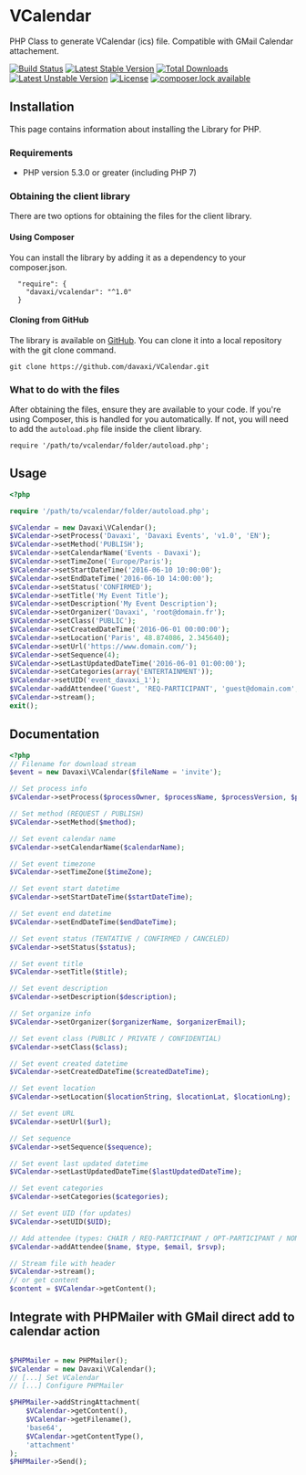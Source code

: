 # VCalendar

PHP Class to generate VCalendar (ics) file. Compatible with GMail Calendar attachement.

[![Build Status](https://travis-ci.org/davaxi/VCalendar.svg)](https://travis-ci.org/davaxi/VCalendar)
[![Latest Stable Version](https://poser.pugx.org/davaxi/vcalendar/version)](https://packagist.org/packages/davaxi/vcalendar)
[![Total Downloads](https://poser.pugx.org/davaxi/vcalendar/downloads)](https://packagist.org/packages/davaxi/vcalendar)
[![Latest Unstable Version](https://poser.pugx.org/davaxi/vcalendar/v/unstable)](//packagist.org/packages/davaxi/vcalendar)
[![License](https://poser.pugx.org/davaxi/vcalendar/license)](https://packagist.org/packages/davaxi/vcalendar)
[![composer.lock available](https://poser.pugx.org/davaxi/vcalendar/composerlock)](https://packagist.org/packages/davaxi/vcalendar)

## Installation

This page contains information about installing the Library for PHP.

### Requirements

- PHP version 5.3.0 or greater (including PHP 7)

### Obtaining the client library

There are two options for obtaining the files for the client library.

#### Using Composer

You can install the library by adding it as a dependency to your composer.json.

```
  "require": {
    "davaxi/vcalendar": "^1.0"
  }
```

#### Cloning from GitHub

The library is available on [GitHub](https://github.com/davaxi/VCalendar). You can clone it into a local repository with the git clone command.

```
git clone https://github.com/davaxi/VCalendar.git
```

### What to do with the files

After obtaining the files, ensure they are available to your code. If you're using Composer, this is handled for you automatically. If not, you will need to add the `autoload.php` file inside the client library.

```
require '/path/to/vcalendar/folder/autoload.php';
```

## Usage

```php
<?php

require '/path/to/vcalendar/folder/autoload.php';

$VCalendar = new Davaxi\VCalendar();
$VCalendar->setProcess('Davaxi', 'Davaxi Events', 'v1.0', 'EN');
$VCalendar->setMethod('PUBLISH');
$VCalendar->setCalendarName('Events - Davaxi');
$VCalendar->setTimeZone('Europe/Paris');
$VCalendar->setStartDateTime('2016-06-10 10:00:00');
$VCalendar->setEndDateTime('2016-06-10 14:00:00');
$VCalendar->setStatus('CONFIRMED');
$VCalendar->setTitle('My Event Title');
$VCalendar->setDescription('My Event Description');
$VCalendar->setOrganizer('Davaxi', 'root@domain.fr');
$VCalendar->setClass('PUBLIC');
$VCalendar->setCreatedDateTime('2016-06-01 00:00:00');
$VCalendar->setLocation('Paris', 48.874086, 2.345640);
$VCalendar->setUrl('https://www.domain.com/');
$VCalendar->setSequence(4);
$VCalendar->setLastUpdatedDateTime('2016-06-01 01:00:00');
$VCalendar->setCategories(array('ENTERTAINMENT'));
$VCalendar->setUID('event_davaxi_1');
$VCalendar->addAttendee('Guest', 'REQ-PARTICIPANT', 'guest@domain.com',false);
$VCalendar->stream();
exit();

```

## Documentation

```php
<?php
// Filename for download stream
$event = new Davaxi\VCalendar($fileName = 'invite');

// Set process info
$VCalendar->setProcess($processOwner, $processName, $processVersion, $processLang)

// Set method (REQUEST / PUBLISH)
$VCalendar->setMethod($method);

// Set event calendar name
$VCalendar->setCalendarName($calendarName);

// Set event timezone
$VCalendar->setTimeZone($timeZone);

// Set event start datetime
$VCalendar->setStartDateTime($startDateTime);

// Set event end datetime
$VCalendar->setEndDateTime($endDateTime);

// Set event status (TENTATIVE / CONFIRMED / CANCELED) 
$VCalendar->setStatus($status);

// Set event title
$VCalendar->setTitle($title);

// Set event description
$VCalendar->setDescription($description);

// Set organize info
$VCalendar->setOrganizer($organizerName, $organizerEmail);

// Set event class (PUBLIC / PRIVATE / CONFIDENTIAL)
$VCalendar->setClass($class);

// Set event created datetime
$VCalendar->setCreatedDateTime($createdDateTime);

// Set event location 
$VCalendar->setLocation($locationString, $locationLat, $locationLng);

// Set event URL
$VCalendar->setUrl($url);

// Set sequence
$VCalendar->setSequence($sequence);

// Set event last updated datetime
$VCalendar->setLastUpdatedDateTime($lastUpdatedDateTime);

// Set event categories
$VCalendar->setCategories($categories);

// Set event UID (for updates)
$VCalendar->setUID($UID);

// Add attendee (types: CHAIR / REQ-PARTICIPANT / OPT-PARTICIPANT / NON-PARTICIPANT)
$VCalendar->addAttendee($name, $type, $email, $rsvp);

// Stream file with header
$VCalendar->stream();
// or get content
$content = $VCalendar->getContent();


```

## Integrate with PHPMailer with GMail direct add to calendar action

```php

$PHPMailer = new PHPMailer();
$VCalendar = new Davaxi\VCalendar();
// [...] Set VCalendar
// [...] Configure PHPMailer

$PHPMailer->addStringAttachment(
    $VCalendar->getContent(),
    $VCalendar->getFilename(),
    'base64',
    $VCalendar->getContentType(),
    'attachment'
);
$PHPMailer->Send();
```
